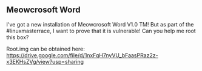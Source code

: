 ## Meowcrosoft Word

I've got a new installation of Meowcrosoft Word V1.0 TM! But as part of the #linuxmasterrace, I want to prove that it is vulnerable! Can you help me root this box?

Root.img can be obtained here: https://drive.google.com/file/d/1nxFqH7nyVU_bFaasPRaz2z-x3EKHsZVg/view?usp=sharing
